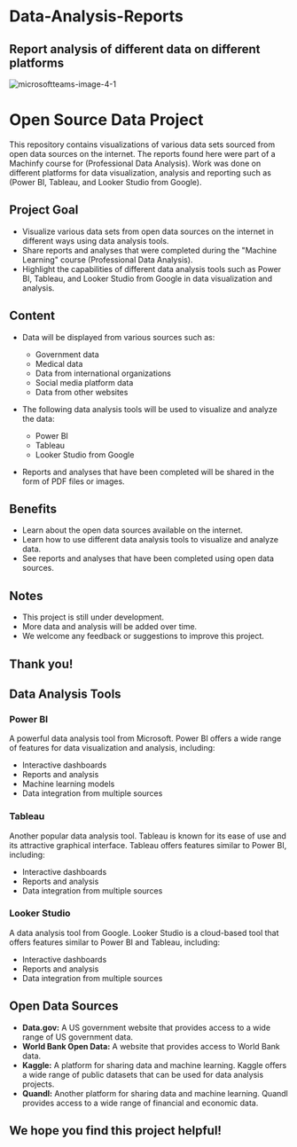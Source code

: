 # Data-Analysis-Reports
## Report analysis of different data on different platforms

![microsoftteams-image-4-1](https://github.com/Ziad-o-Yusef/Data-Analysis-Reports/assets/78553937/1b15ae01-eebd-4f9a-a066-98785c11204c)


# Open Source Data Project

This repository contains visualizations of various data sets sourced from open data sources on the internet. The reports found here were part of a Machinfy course for (Professional Data Analysis). Work was done on different platforms for data visualization, analysis and reporting such as (Power BI, Tableau, and Looker Studio from Google).

## Project Goal

* Visualize various data sets from open data sources on the internet in different ways using data analysis tools.
* Share reports and analyses that were completed during the "Machine Learning" course (Professional Data Analysis).
* Highlight the capabilities of different data analysis tools such as Power BI, Tableau, and Looker Studio from Google in data visualization and analysis.

## Content

* Data will be displayed from various sources such as:
    * Government data
    * Medical data
    * Data from international organizations
    * Social media platform data
    * Data from other websites

* The following data analysis tools will be used to visualize and analyze the data:
    * Power BI
    * Tableau
    * Looker Studio from Google

* Reports and analyses that have been completed will be shared in the form of PDF files or images.

## Benefits

* Learn about the open data sources available on the internet.
* Learn how to use different data analysis tools to visualize and analyze data.
* See reports and analyses that have been completed using open data sources.

## Notes

* This project is still under development.
* More data and analysis will be added over time.
* We welcome any feedback or suggestions to improve this project.


## Thank you!

## Data Analysis Tools

### Power BI

A powerful data analysis tool from Microsoft. Power BI offers a wide range of features for data visualization and analysis, including:

* Interactive dashboards
* Reports and analysis
* Machine learning models
* Data integration from multiple sources

### Tableau

Another popular data analysis tool. Tableau is known for its ease of use and its attractive graphical interface. Tableau offers features similar to Power BI, including:

* Interactive dashboards
* Reports and analysis
* Data integration from multiple sources

### Looker Studio

A data analysis tool from Google. Looker Studio is a cloud-based tool that offers features similar to Power BI and Tableau, including:

* Interactive dashboards
* Reports and analysis
* Data integration from multiple sources

## Open Data Sources

* **Data.gov:** A US government website that provides access to a wide range of US government data.
* **World Bank Open Data:** A website that provides access to World Bank data.
* **Kaggle:** A platform for sharing data and machine learning. Kaggle offers a wide range of public datasets that can be used for data analysis projects.
* **Quandl:** Another platform for sharing data and machine learning. Quandl provides access to a wide range of financial and economic data.


## We hope you find this project helpful!
